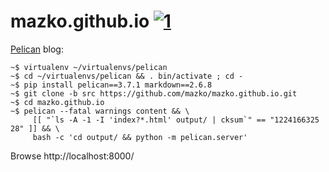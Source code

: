 # mazko.github.io [![1]][2]

[Pelican][3] blog:

    ~$ virtualenv ~/virtualenvs/pelican
    ~$ cd ~/virtualenvs/pelican && . bin/activate ; cd -
    ~$ pip install pelican==3.7.1 markdown==2.6.8
    ~$ git clone -b src https://github.com/mazko/mazko.github.io.git
    ~$ cd mazko.github.io
    ~$ pelican --fatal warnings content && \
         [[ "`ls -A -1 -I 'index?*.html' output/ | cksum`" == "1224166325 28" ]] && \
         bash -c 'cd output/ && python -m pelican.server'

Browse http://localhost:8000/

[1]: https://travis-ci.org/mazko/mazko.github.io.svg?branch=src "Build Status"
[2]: https://travis-ci.org/mazko/mazko.github.io
[3]: http://docs.getpelican.com/